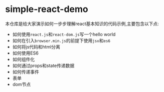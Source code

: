 # simple-react-demo

本仓库是给大家演示如何一步步理解react基本知识的代码示例,主要包含以下点:

- 如何使用`react.js`和`react-dom.js`写一个hello world
- 如何在引入`browser.min.js`的前提下使用`jsx`和`es6`
- 如何将js代码和html分离
- 如何使用ES6
- 如何组件化
- 如何通过props和state传递数据
- 如何传递事件
- 表单
- dom节点